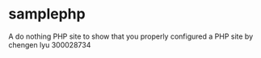 samplephp
=========

A do nothing PHP site to show that you properly configured a PHP site
by chengen lyu 300028734
